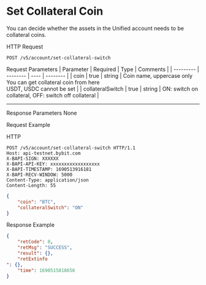 # Set Collateral Coin
You can decide whether the assets in the Unified account needs to be collateral coins.


HTTP Request
```http
POST /v5/account/set-collateral-switch
```

Request Parameters
| Parameter | Required | Type | Comments |
| --------- | -------- | ---- | -------- |
| coin | true | string | Coin name, uppercase only <br> You can get collateral coin from here <br> USDT, USDC cannot be set |
| collateralSwitch | true | string | ON: switch on collateral, OFF: switch off collateral |

---


Response Parameters
None



Request Example

HTTP
 
  
```http
POST /v5/account/set-collateral-switch HTTP/1.1
Host: api-testnet.bybit.com
X-BAPI-SIGN: XXXXXX
X-BAPI-API-KEY: xxxxxxxxxxxxxxxxxx
X-BAPI-TIMESTAMP: 1690513916181
X-BAPI-RECV-WINDOW: 5000
Content-Type: application/json
Content-Length: 55
```

```json
{
    "coin": "BTC",
    "collateralSwitch": "ON"
}
```

Response Example
```json
{
    "retCode": 0,
    "retMsg": "SUCCESS",
    "result": {},
    "retExtinfo
": {},
    "time": 1690515818656
}
```

